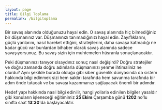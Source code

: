 ```yaml
---
layout: page
title: Bilgi Toplama
permalink: /bilgitoplama
---
```



Bir savaş alanında olduğunuzu hayal edin. O savaş alanında hiç bilmediğiniz bir düşmanınız var. Düşmanınızı tanımadığınızı hayal edin. Zayıflıklarını, güçlü yanlarını, nasıl hareket ettiğini, stratejilerini, daha savaşa katmadığı ne kadar gücü var bunlardan bihaber olarak savaş alanında sadece savaşıyorsunuz. Bu savaş sizin için muhtemelen hüsranla sonuçlanacaktır. 

Peki düşmanınızı tanıyor olsaydınız sonuç nasıl değişirdi? Doğru stratejiler ve doğru zamanda doğru adımlarla düşmanınızı yenme ihtimaliniz ne olurdu? Aynı şekilde burada olduğu gibi siber güvenlik dünyasında da sistem hakkında bilgi edinmek sizi hem saldırı tarafında hem savunma tarafında bir adım önde tutacak ve bu savaşı kazanmanızı sağlayacak önemli bir adımdır. 

Hedef yapı hakkında nasıl bilgi edinilir, hangi yollarla edinilen bilgiler yasaldır gibi konuların işleneceği eğitimimiz <strong>25 Ekim</strong> Çarşamba günü <strong>1202</strong> no'lu sınıfta saat <strong>13:30</strong>'da başlayacaktır.
